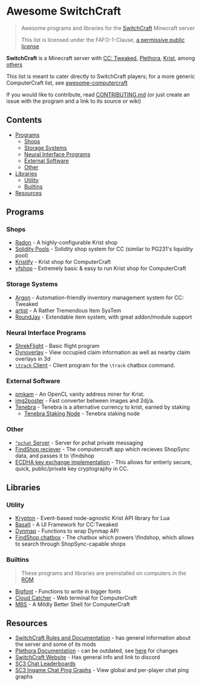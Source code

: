 
# Awesome SwitchCraft
>
> Awesome programs and libraries for the [SwitchCraft](https://sc3.io/) Minecraft server
>
> This list is licensed under the FAFO-1-Clause, [a permissive public license](https://github.com/aspen-reeves/FAFO-PL)

**SwitchCraft** is a Minecraft server with [CC: Tweaked](https://github.com/cc-tweaked/CC-Tweaked), [Plethora](https://github.com/SwitchCraftCC/Plethora-Fabric), [Krist](https://github.com/tmpim/Krist), among [others](https://github.com/SwitchCraftCC)

This list is meant to cater directly to SwitchCraft players; for a more generic ComputerCraft list, see [awesome-computercraft](https://github.com/tomodachi94/awesome-computercraft)

If you would like to contribute, read [CONTRIBUTING.md](./CONTRIBUTING.md) (or just create an issue with the program and a link to its source or wiki)

## Contents

- [Programs](#programs)
  - [Shops](#shops)
  - [Storage Systems](#storage-systems)
  - [Neural Interface Programs](#neural-interface-programs)
  - [External Software](#external-software)
  - [Other](#other)
- [Libraries](#libraries)
  - [Utility](#utility)
  - [Builtins](#builtins)
- [Resources](#resources)

## Programs

### Shops

- [Radon](https://github.com/Allymonies/Radon)  - A highly-configurable Krist shop
- [Solidity Pools](https://github.com/afonya2/SolidityPools) - Solidity shop system for CC (similar to PG231's liquidity pool)
- [Kristify](https://github.com/Kristify/Kristify) - Krist shop for ComputerCraft
- [yfshop](https://github.com/yourfriendoss/yfshop) - Extremely basic & easy to run Krist shop for ComputerCraft

### Storage Systems

- [Argon](https://github.com/Allymonies/Argon) - Automation-friendly inventory management system for CC: Tweaked
- [artist](https://github.com/SquidDev-CC/artist) - A Rather Tremendous Item SysTem
- [RoundJay](https://github.com/hugeblank/RoundJay) - Extendable item system, with great addon/module support

### Neural Interface Programs

- [ShrekFlight](https://p.sc3.io/t6ZRrJutrN) - Basic flight program
- [Dynoverlay](https://p.sc3.io/EcMBeGtp7K) - View occupied claim information as well as nearby claim overlays in 3d
- [`\track` Client](https://p.sc3.io/wMnaMhYrWe) - Client program for the `\track` chatbox command.

### External Software

- [pmkam](https://github.com/migeyel/pmkam) - An OpenCL vanity address miner for Krist.
- [img2poster](https://github.com/PatriikPlays/img2poster) - Fast converter between images and 2dj/a.
- [Tenebra](https://github.com/Allymonies/Tenebra) - Tenebra is a alternative currency to krist, earned by staking
  - [Tenebra Staking Node](https://github.com/Allymonies/tenebrastakingnode) - Tenebra staking node

### Other

- [`^pchat` Server](https://p.sc3.io/AcyUGmkyM7) - Server for pchat private messaging
- [FindShop reciever](https://github.com/slimit75/fs-reciever) - The computercraft app which recieves ShopSync data, and passes it to \findshop
- [ECDHA key exchange implementation](https://www.computercraft.info/forums2/index.php?/topic/29803-elliptic-curve-cryptography/) - This allows for entierly secure, quick, public/private key cryptography in CC.

## Libraries

### Utility

- [Krypton](https://github.com/Allymonies/Krypton) - Event-based node-agnostic Krist API library for Lua
- [Basalt](https://github.com/Pyroxenium/Basalt) - A UI Framework for CC:Tweaked
- [Dynmap](https://p.sc3.io/hxHMUvEx8y) - Functions to wrap Dynmap API
- [FindShop chatbox](https://github.com/slimit75/findshop) - The chatbox which powers \findshop, which allows to search through ShopSync-capable shops

### Builtins
>
> These programs and libraries are preinstalled on computers in the [ROM](https://docs.sc3.io/faq/rom.html)

- [Bigfont](https://pastebin.com/3LfWxRWh) - Functions to write in bigger fonts
- [Cloud Catcher](https://cloud-catcher.squiddev.cc/) - Web terminal for ComputerCraft
- [MBS](https://github.com/SquidDev-CC/mbs) - A Mildly Better Shell for ComputerCraft

## Resources

- [SwitchCraft Rules and Documentation](https://docs.sc3.io/) - has general information about the server and some of its mods
- [Plethora Documentation](https://plethora.madefor.cc/) - can be outdated, see [here](https://docs.sc3.io/whats-new/plethora.html) for changes
- [SwitchCraft Website](https://sc3.io) - Has general info and link to discord
- [SC3 Chat Leaderboards](https://leaderboard.yourfriend.lol/)
- [SC3 Ingame Chat Ping Graphs](https://forged.phd/scpings/) - View global and per-player chat ping graphs
